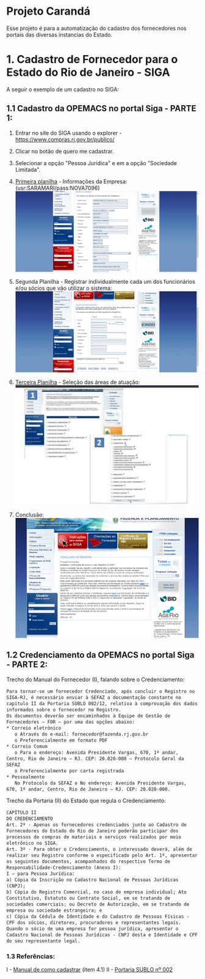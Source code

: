 # Projeto Carandá
Esse projeto é para a automatização do cadastro dos fornecedores nos portais das diversas instancias do Estado.

# 1. Cadastro de Fornecedor para o Estado do Rio de Janeiro - SIGA

A seguir o exemplo de um cadastro no SIGA:

## 1.1 Cadastro da OPEMACS no portal Siga - PARTE 1:
1) Entrar no site do SIGA usando o explorer - https://www.compras.rj.gov.br/publico/
2) Clicar no botão de quero me cadastrar.
3) Selecionar a opção "Pessoa Jurídica" e em a opção "Sociedade Limitada".
4) [Primeira planilha](https://github.com/Lucas-Armand/Caranda/blob/master/docs/form1_SIGA.txt) - Informações da Empresa: (usr:SARAMARI/pass:NOVA7096)
![printscreen_form1](https://github.com/Lucas-Armand/Caranda/blob/master/img/SIGA1.png)

5) Segunda Planilha - Registrar individualmente cada um dos funcionários e/ou sócios que vão utilizar o sistema:
![printscreen_form2](https://github.com/Lucas-Armand/Caranda/blob/master/img/SIGA2.png)

6) [Terceira Planilha](https://github.com/Lucas-Armand/Caranda/blob/master/docs/form3_SIGA.txt) - Seleção das áreas de atuação:
![printscreen_form3](https://github.com/Lucas-Armand/Caranda/blob/master/img/SIGA3.png)

7) Conclusão:
![printscreen_conclusion](https://github.com/Lucas-Armand/Caranda/blob/master/img/SIGA4.png)

## 1.2 Credenciamento da OPEMACS no portal Siga - PARTE 2:
Trecho do Manual do Fornecedor (I), falando sobre o Credenciamento:

```
Para tornar-se um fornecedor Credenciado, após concluir o Registro no SIGA-RJ, é necessário enviar à SEFAZ a documentação constante no
capítulo II da Portaria SUBLO 002/12, relativa à comprovação dos dados informados sobre o fornecedor no Registro.
Os documentos deverão ser encaminhados à Equipe de Gestão de Fornecedores – FOR – por uma das opções abaixo:
* Correio eletrônico
   o Através do e-mail: fornecedor@fazenda.rj.gov.br
   o Preferencialmente em formato PDF
* Correio Comum
   o Para o endereço: Avenida Presidente Vargas, 670, 1º andar, Centro, Rio de Janeiro – RJ. CEP: 20.020-000 – Protocolo Geral da SEFAZ
   o Preferencialmente por carta registrada
* Pessoalmente 
   No Protocolo da SEFAZ o No endereço: Avenida Presidente Vargas, 670, 1º andar, Centro, Rio de Janeiro – RJ. CEP: 20.020-000.
```
Trecho da Portaria (II) do Estado que regula o Credenciamento:
```
CAPÍTULO II
DO CREDENCIAMENTO
Art. 2º - Apenas os fornecedores credenciados junto ao Cadastro de Fornecedores do Estado do Rio de Janeiro poderão participar dos processos de compras de materiais e serviços realizados por meio eletrônico no SIGA.
Art. 3º - Para obter o Credenciamento, o interessado deverá, além de realizar seu Registro conforme o especificado pelo Art. 1º, apresentar os seguintes documentos, acompanhados do respectivo Termo de Responsabilidade-Credenciamento (Anexo I):
I – para Pessoa Jurídica:
a) Cópia da Inscrição no Cadastro Nacional de Pessoas Jurídicas (CNPJ);
b) Cópia do Registro Comercial, no caso de empresa individual; Ato Constitutivo, Estatuto ou Contrato Social, em se tratando de sociedades comerciais; ou Decreto de Autorização, em se tratando de empresa ou sociedade estrangeira; e
c) Cópia da Cédula de Identidade e do Cadastro de Pessoas Físicas - CPF dos sócios, diretores, procuradores e representantes legais. Quando o sócio de uma empresa for pessoa jurídica, apresentar o Cadastro Nacional de Pessoas Jurídicas - CNPJ desta e Identidade e CPF do seu representante legal.
```

### 1.3 Referências:
 I - [Manual de como cadastrar](http://www.compras.rj.gov.br/publico/docs/manual_registro/manual_do_fornecedor.pdf) (item 4.1) 
 II - [Portaria SUBLO nº 002](https://www.compras.rj.gov.br/publico/docs/legislacao/estadual/portarias/Portaria_SUBLO_002.pdf)

